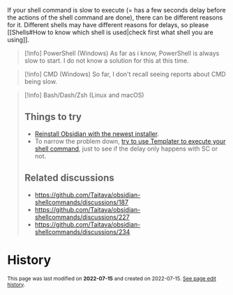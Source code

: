 If your shell command is slow to execute (= has a few seconds delay before the actions of the shell command are done), there can be different reasons for it. Different shells may have different reasons for delays, so please [[Shells#How to know which shell is used|check first what shell you are using]].

> [!info] PowerShell (Windows)
> As far as i know, PowerShell is always slow to start. I do not know a solution for this at this time.

> [!info] CMD (Windows)
> So far, I don't recall seeing reports about CMD being slow.

> [!info] Bash/Dash/Zsh (Linux and macOS)
> ## Things to try
> - [Reinstall Obsidian with the newest installer](https://github.com/Taitava/obsidian-shellcommands/discussions/227).
> - To narrow the problem down, [try to use Templater to execute your shell command](https://github.com/Taitava/obsidian-shellcommands/discussions/187#discussioncomment-2431781), just to see if the delay only happens with SC or not.
> ## Related discussions
> - https://github.com/Taitava/obsidian-shellcommands/discussions/187
> - https://github.com/Taitava/obsidian-shellcommands/discussions/227
> - https://github.com/Taitava/obsidian-shellcommands/discussions/234

# History
<small>This page was last modified on <strong>2022-07-15</strong> and created on 2022-07-15. <a href="https://github.com/Taitava/obsidian-shellcommands-documentation/commits/main/./Problems/Delay%20when%20executing%20a%20shell%20command.md">See page edit history</a>.</small>
